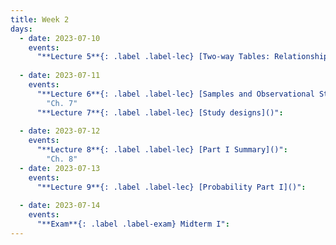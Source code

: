```yaml
---
title: Week 2
days:
  - date: 2023-07-10
    events:
      "**Lecture 5**{: .label .label-lec} [Two-way Tables: Relationships Between Two Categorical Variables]()":
      
  - date: 2023-07-11
    events:
      "**Lecture 6**{: .label .label-lec} [Samples and Observational Studies]()": 
        "Ch. 7"
      "**Lecture 7**{: .label .label-lec} [Study designs]()":   
      
  - date: 2023-07-12
    events:
      "**Lecture 8**{: .label .label-lec} [Part I Summary]()":
        "Ch. 8"
  - date: 2023-07-13
    events:
      "**Lecture 9**{: .label .label-lec} [Probability Part I]()":
      
  - date: 2023-07-14
    events:
      "**Exam**{: .label .label-exam} Midterm I":
---
```



